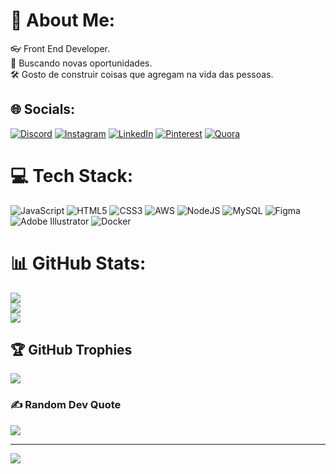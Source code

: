 # 💫 About Me:
👓 Front End Developer.<br>🔎 Buscando novas oportunidades.<br>🛠  Gosto de construir coisas que agregam na vida das pessoas.   


## 🌐 Socials:
[![Discord](https://img.shields.io/badge/Discord-%237289DA.svg?logo=discord&logoColor=white)](https://discord.gg/Gustavo_Brito#0574) [![Instagram](https://img.shields.io/badge/Instagram-%23E4405F.svg?logo=Instagram&logoColor=white)](https://instagram.com/gustavo_.brito) [![LinkedIn](https://img.shields.io/badge/LinkedIn-%230077B5.svg?logo=linkedin&logoColor=white)](https://linkedin.com/in/Gustavo_Serafio) [![Pinterest](https://img.shields.io/badge/Pinterest-%23E60023.svg?logo=Pinterest&logoColor=white)](https://pinterest.com/@gserafio1132) [![Quora](https://img.shields.io/badge/Quora-%23B92B27.svg?logo=Quora&logoColor=white)](https://quora.com/profile/Gustavo_Serafio) 

# 💻 Tech Stack:
![JavaScript](https://img.shields.io/badge/javascript-%23323330.svg?style=plastic&logo=javascript&logoColor=%23F7DF1E) ![HTML5](https://img.shields.io/badge/html5-%23E34F26.svg?style=plastic&logo=html5&logoColor=white) ![CSS3](https://img.shields.io/badge/css3-%231572B6.svg?style=plastic&logo=css3&logoColor=white) ![AWS](https://img.shields.io/badge/AWS-%23FF9900.svg?style=plastic&logo=amazon-aws&logoColor=white) ![NodeJS](https://img.shields.io/badge/node.js-6DA55F?style=plastic&logo=node.js&logoColor=white) ![MySQL](https://img.shields.io/badge/mysql-%2300f.svg?style=plastic&logo=mysql&logoColor=white) 	![Figma](https://img.shields.io/badge/figma-%23F24E1E.svg?style=plastic&logo=figma&logoColor=white) ![Adobe Illustrator](https://img.shields.io/badge/adobeillustrator-%23FF9A00.svg?style=plastic&logo=adobeillustrator&logoColor=white) ![Docker](https://img.shields.io/badge/docker-%230db7ed.svg?style=plastic&logo=docker&logoColor=white)
# 📊 GitHub Stats:
![](https://github-readme-stats.vercel.app/api?username=GustavonBrito&theme=dracula&hide_border=false&include_all_commits=true&count_private=true)<br/>
![](https://github-readme-streak-stats.herokuapp.com/?user=GustavonBrito&theme=dracula&hide_border=false)<br/>
![](https://github-readme-stats.vercel.app/api/top-langs/?username=GustavonBrito&theme=dracula&hide_border=false&include_all_commits=true&count_private=true&layout=compact)

## 🏆 GitHub Trophies
![](https://github-profile-trophy.vercel.app/?username=GustavonBrito&theme=radical&no-frame=false&no-bg=false&margin-w=4)

### ✍️ Random Dev Quote
![](https://quotes-github-readme.vercel.app/api?type=horizontal&theme=radical)

---
[![](https://visitcount.itsvg.in/api?id=GustavonBrito&icon=0&color=0)](https://visitcount.itsvg.in)

<!-- Proudly created with GPRM ( https://gprm.itsvg.in ) -->
